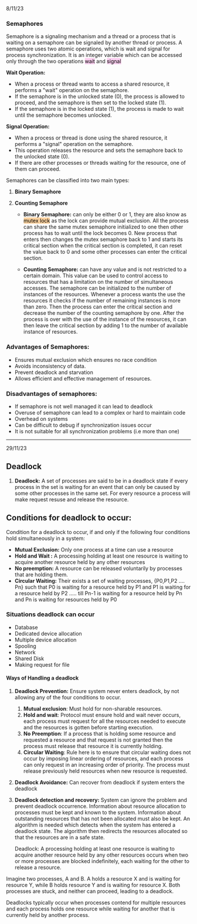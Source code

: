 8/11/23
### Semaphores
Semaphore is a signaling mechanism  and a thread or a process that is waiting on a semaphore can be signaled by another thread or process. A semaphore uses two atomic operations, which is wait and signal for process synchronization. It is an integer variable which can be accessed only through the two operations <mark style="background: #FFB8EBA6;">wait</mark> and <mark style="background: #FFB8EBA6;">signal</mark>

**Wait Operation:**

- When a process or thread wants to access a shared resource, it performs a "wait" operation on the semaphore.
- If the semaphore is in the unlocked state (0), the process is allowed to proceed, and the semaphore is then set to the locked state (1).
- If the semaphore is in the locked state (1), the process is made to wait until the semaphore becomes unlocked.

**Signal Operation:**

- When a process or thread is done using the shared resource, it performs a "signal" operation on the semaphore.
- This operation releases the resource and sets the semaphore back to the unlocked state (0).
- If there are other processes or threads waiting for the resource, one of them can proceed.

Semaphores can be classified into two main types:
1. **Binary Semaphore** 
2. **Counting Semaphore** 

	- **Binary Semaphore:** can only be either 0 or 1, they are also know as <mark style="background: #FFB86CA6;">mutex lock</mark> as the lock can provide mutual exclusion. All the process can share the same mutex semaphore initialized to one then other process has to wait until the lock becomes 0. New process that enters then changes the mutex semaphore back to 1 and starts its critical section when the critical section is completed, it can reset the value back to 0 and some other processes can enter the critical section. 


	- **Counting Semaphore:** can have any value and is not restricted to a certain domain. This value can be used to control access to resources that has a limitation on the number of simultaneous accesses. The semaphore can be initialized to the number of instances of the resources. Whenever a process wants the use the resources it checks if the number of remaining instances is more than zero.  Then the process can enter the critical section and decrease the number of the counting semaphore by one. After the process is over with the use of the instance of the resources, it can then leave the critical section by adding 1 to the number of available instance of resources.  


### Advantages of Semaphores:
- Ensures mutual exclusion which ensures no race condition
- Avoids inconsistency of data. 
- Prevent deadlock and starvation
- Allows efficient and effective management of resources. 

### Disadvantages of semaphores:
- If semaphore is not well managed it can lead to deadlock
- Overuse of semaphore can lead to a complex or hard to maintain code
- Overhead on systems
- Can be difficult to debug if synchronization issues occur
- It is not suitable for all synchronization problems (i.e more than one)

---
29/11/23
## Deadlock
1. **Deadlock:**
A set of processes are said to be in a deadlock state if every process in the set is waiting for an event that can only be caused by some other processes in the same set. For every resource a process will make request resuse and release the resource. 

## Conditions for deadlock to occur:
Condition for a deadlock to occur, if and only if the following four conditions hold simultaneously in a system:
- **Mutual Exclusion:** Only one process at a time can use a resource
- **Hold and Wait :** A processing holding at least one resource is waiting to acquire another resource held by any other resources
- **No preemption:** A resource can be released voluntarily by processes that are holding them.
- **Circular Waiting:** Their exists a set of waiting processes, {P0,P1,P2 .... Pn} such that P0 is waiting for a resource held by P1 and P1 is waiting for a resource held by P2 ..... till Pn-1 is waiting for a resource held by Pn and Pn is waiting for resources held by P0

### Situations deadlock can occur
- Database
- Dedicated device allocation
- Multiple device allocation
- Spooling
- Network
- Shared Disk
- Making request for file

#### Ways of Handling a deadlock
1. **Deadlock Prevention:** Ensure system never enters deadlock, by not allowing any of the four conditions to occur.
	1. **Mutual exclusion**: Must hold for non-sharable resources.
	2. **Hold and wait**: Protocol must ensure hold and wait never occurs, each process must request for all the resources needed to execute and the resources is gotten before starting execution.  
	3. **No Preemption**: If a process that is holding some resource and requested a resource and that request is not granted then the process must release that resource it is currently holding. 
	4. **Circular Waiting**: Rule here is to ensure that circular waiting does not occur by imposing linear ordering of resources, and each process can only request in an increasing order of priority. The process must release previously held resources when new resource is requested. 

2. **Deadlock Avoidance:** Can recover from deadlock if system enters the deadlock
3. **Deadlock detection and recovery:** System can ignore the problem and prevent deadlock occurrence. Information about resource allocation to processes must be kept and known to the system. Information about outstanding resources that has not been allocated must also be kept. An algorithm is needed which detects when the system has entered a deadlock state. The algorithm then redirects the resources allocated so that the resources are in a safe state. 




   Deadlock: A processing holding at least one resource is waiting to acquire another resource held by any other resources occurs when two or more processes are blocked indefinitely, each waiting for the other to release a resource.
	 
 Imagine two processes, A and B. A holds a resource X and is waiting for resource Y, while B holds resource Y and is waiting for resource X. Both processes are stuck, and neither can proceed, leading to a deadlock.
	 
Deadlocks typically occur when processes contend for multiple resources and each process holds one resource while waiting for another that is currently held by another process.
	